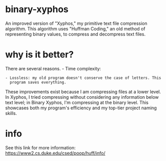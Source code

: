 # binary-xyphos
An improved version of "Xyphos," my primitive text file compression algorithm. This algorithm uses "Huffman Coding," an old method of representing binary values, to compress and decompress text files.

# why is it better?
There are several reasons.
	- Time complexity: 

	- Lossless: my old program doesn't conserve the case of letters. This
	  program saves everything.

These improvements exist because I am compressing files at a lower level. In
Xyphos, I tried compressing without considering any information below text
level; in Binary Xyphos, I'm compressing at the binary level. This showcases
both my program's efficiency and my top-tier project naming skills.

# info
See this link for more information: https://www2.cs.duke.edu/csed/poop/huff/info/
